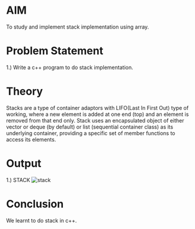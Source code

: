 # AIM
To study and implement stack implementation using array.

# Problem Statement
1.) Write a c++ program to do stack implementation.

# Theory

Stacks are a type of container adaptors with LIFO(Last In First Out) type of working, where a new element is added at one end (top) and an element is removed from that end only.  Stack uses an encapsulated object of either vector or deque (by default) or list (sequential container class) as its underlying container, providing a specific set of member functions to access its elements. 

# Output

1.) STACK
![stack](https://github.com/user-attachments/assets/83b61d77-2b30-440f-b90a-49328f0d3642)


# Conclusion

We learnt to do stack in c++.

